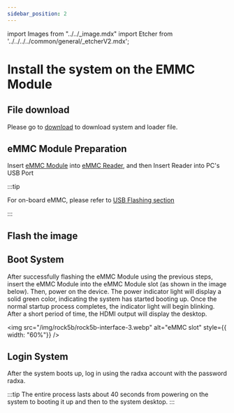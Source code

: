 ```yaml
---
sidebar_position: 2
---
```


import Images from "../../\_image.mdx"
import Etcher from '../../../../common/general/\_etcherV2.mdx';

# Install the system on the EMMC Module

## File download

Please go to [download](../../download) to download system and loader file.

## eMMC Module Preparation

Insert [eMMC Module](../../../../accessories/emmc_module) into [eMMC Reader](../../../../accessories/emmc_reader), and then Insert Reader into PC's USB Port

:::tip

For on-board eMMC, please refer to [USB Flashing section](../../low-level-dev/maskrom/)

:::

## Flash the image

<Etcher/>

## Boot System

After successfully flashing the eMMC Module using the previous steps, insert the eMMC Module into the eMMC Module slot (as shown in the image below). Then, power on the device. The power indicator light will display a solid green color, indicating the system has started booting up. Once the normal startup process completes, the indicator light will begin blinking. After a short period of time, the HDMI output will display the desktop.

<img
src="/img/rock5b/rock5b-interface-3.webp"
alt="eMMC slot"
style={{ width: "60%"}}
/>

## Login System

After the system boots up, log in using the radxa account with the password radxa.

:::tip
The entire process lasts about 40 seconds from powering on the system to booting it up and then to the system desktop.
:::
